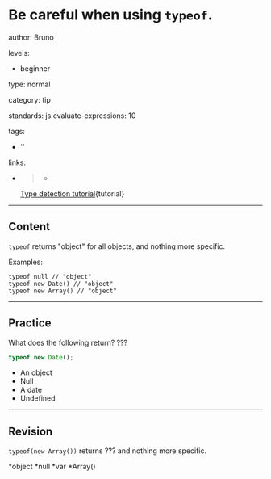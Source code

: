 # Be careful when using `typeof`.
author: Bruno

levels:

  - beginner

type: normal

category: tip

standards: 
  js.evaluate-expressions: 10

tags:

  - ''

links:

  - >-
    [Type detection
    tutorial](http://javascript.info/tutorial/type-detection){tutorial}

---
## Content

`typeof` returns "object" for all objects, and nothing more specific.

Examples:

```
typeof null // "object"
typeof new Date() // "object"
typeof new Array() // "object"
```

---
## Practice

What does the following return? ???

```javascript
typeof new Date();
```

* An object
* Null
* A date
* Undefined

---
## Revision

`typeof(new Array())`  returns ??? and nothing more specific.

*object
*null
*var
*Array()
